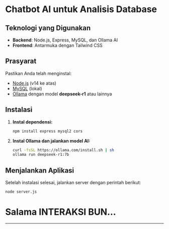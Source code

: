 # Chatbot AI untuk Analisis Database

## Teknologi yang Digunakan
- **Backend**: Node.js, Express, MySQL, dan Ollama AI
- **Frontend**: Antarmuka dengan Tailwind CSS

## Prasyarat
Pastikan Anda telah menginstal:
- [Node.js](https://nodejs.org/) (v14 ke atas)
- [MySQL](https://www.mysql.com/) (lokal)
- [Ollama](https://ollama.ai/) dengan model **deepseek-r1** atau lainnya

## Instalasi

1. **Instal dependensi:**
   ```sh
   npm install express mysql2 cors
   ```

2. **Instal Ollama dan jalankan model AI:**
   ```sh
   curl -fsSL https://ollama.com/install.sh | sh
   ollama run deepseek-r1:7b
   ```

## Menjalankan Aplikasi

Setelah instalasi selesai, jalankan server dengan perintah berikut:
```sh
node server.js
```

# Salama INTERAKSI BUN...

---